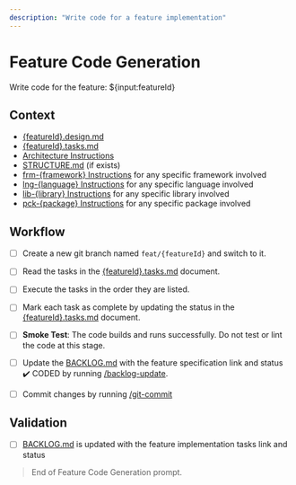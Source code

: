 ```yaml
---
description: "Write code for a feature implementation"
---
```


# Feature Code Generation

Write code for the feature: ${input:featureId}

## Context

- [{featureId}.design.md](/docs/feats/{featureId}.design.md)
- [{featureId}.tasks.md](/docs/feats/{featureId}.tasks.md)
- [Architecture Instructions](/.github/instructions/architecture.instructions.md)
- [STRUCTURE.md](/docs/STRUCTURE.md) (if exists)
- [frm-{framework} Instructions](/.github/instructions/frm-{framework}.instructions.md) for any specific framework involved
- [lng-{language} Instructions](/.github/instructions/lng-{language}.instructions.md) for any specific language involved
- [lib-{library} Instructions](/.github/instructions/lib-{library}.instructions.md) for any specific library involved
- [pck-{package} Instructions](/.github/instructions/pck-{package}.instructions.md) for any specific package involved

  
## Workflow

- [ ] Create a new git branch named `feat/{featureId}` and switch to it.


- [ ] Read the tasks in the [{featureId}.tasks.md](/docs/feats/{featureId}.tasks.md) document.

- [ ] Execute the tasks in the order they are listed.

- [ ] Mark each task as complete by updating the status in the [{featureId}.tasks.md](/docs/feats/{featureId}.tasks.md) document.

- [ ] **Smoke Test**: The code builds and runs successfully. Do not test or lint the code at this stage.

- [ ] Update the [BACKLOG.md](/docs/BACKLOG.md) with the feature specification link and status ✔️ CODED by running [/backlog-update](/.github/prompts/backlog-update.prompt.md).

- [ ] Commit changes by running [/git-commit](/.github/prompts/git-commit.prompt.md)

## Validation

- [ ] [BACKLOG.md](/docs/BACKLOG.md) is updated with the feature implementation tasks link and status

> End of Feature Code Generation prompt.